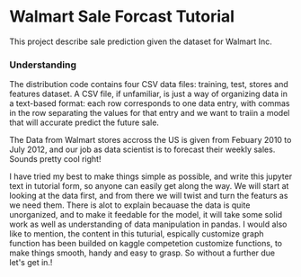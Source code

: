# Walmart Sale Forcast Tutorial
This project describe sale prediction given the dataset for Walmart Inc. 


### Understanding 
The distribution code contains four CSV data files: training, test, stores and features dataset. A CSV file, if unfamiliar, is just a way of organizing data in a text-based format: each row corresponds to one data entry, with commas in the row separating the values for that entry and we want to traiin a model that will accurate predict the future sale.

The Data from Walmart stores accross the US is given from Febuary 2010 to July 2012, and our job as data scientist is to forecast their weekly sales.
Sounds pretty cool right!


I have tried my best to make things simple as possible, and write this jupyter text in tutorial form, so anyone can easily get along the way.
We will start at looking at the data first, and from there we will twist and turn the featurs as we need them. 
There is alot to explain becauase the data is quite unorganized, and to make it feedable for the model, it will take some solid work as well as
understanding of data manipulation in pandas.
I would also like to mention, the content in this tuturial, espically customize graph function has been builded on kaggle competetion customize functions, to make things smooth, handy and easy to grasp.
So without a further due let's get in.!


